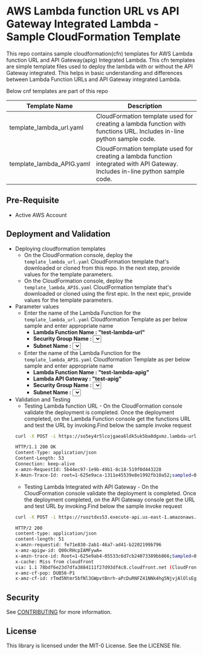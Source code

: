 # AWS Lambda function URL vs API Gateway Integrated Lambda - Sample CloudFormation Template

This repo contains sample cloudformation(cfn) templates for AWS Lambda function URL and API Gateway(apig) Integrated Lambda. This cfn templates are simple template files used to deploy the lambda with or without the API Gateway integrated. This helps in basic understanding and differences between Lambda Function URLs and API Gateway integrated Lambda.

Below cnf templates are part of this repo

| Template Name            | Description             |
| -------------------------| ----------------------- |
| template_lambda_url.yaml | CloudFormation template used for creating a lambda function with functions URL. Includes in-line python sample code.|
| template_lambda_APIG.yaml| CloudFormation template used for creating a lambda function integrated with API Gateway. Includes in-line python sample code.|

## Pre-Requisite
* Active AWS Account

## Deployment and Validation
* Deploying cloudformation templates
    * On the CloudFormation console, deploy the `template_lambda_url.yaml` CloudFormation template that's downloaded or cloned from this repo. In the next step, provide values for the template parameters.
    * On the CloudFormation console, deploy the `template_lambda_APIG.yaml` CloudFormation template that's downloaded or cloned using the first epic. In the next epic, provide values for the template parameters.
* Parameter values
    * Enter the name of the Lambda Function for the `template_lambda_url.yaml` Cloudformation Template as per below sample and enter appropriate name
        * __Lambda Function Name : "test-lambda-url"__
        * __Security Group Name : <Select Security Group>__
        * __Subnet Name : <Select subnet>__
    * Enter the name of the Lambda Function for the `template_lambda_APIG.yaml` Cloudformation Template as per below sample and enter appropriate name
        * __Lambda Function Name : "test-lambda-apig"__
        * __Lambda API Gateway : "test-apig"__
        * __Security Group Name : <Select the Security Group>__
        * __Subnet Name : <Select the subnet>__
* Validation and Testing
    * Testing Lambda function URL - On the CloudFormation console validate the deployment is completed. Once the deployment completed, on the Lambda Function console get the functions URL and test the URL by invoking.Find below the sample invoke request
    ``` bash
    curl -X POST -i https://so5ey4r5lcojgaea6ldk5uk5ba0dgxmz.lambda-url.us-east-1.on.aws
    
    HTTP/1.1 200 OK
    Content-Type: application/json
    Content-Length: 53
    Connection: keep-alive
    x-amzn-RequestId: 5b44ec97-1e9b-49b1-8c18-519f0d443228
    X-Amzn-Trace-Id: root=1-625e9aca-1311e45539e8e1992fb10a52;sampled=0
    ```
    * Testing Lambda Integrated with API Gateway - On the CloudFormation console validate the deployment is completed. Once the deployment completed, on the API Gateway console get the URL and test URL by invoking.Find below the sample invoke request
    ``` bash
    curl -X POST -i https://ruoztdxs53.execute-api.us-east-1.amazonaws.com/v0/lambda

    HTTP/2 200
    content-type: application/json
    content-length: 51
    x-amzn-requestid: fe71e830-2ab1-46a7-ad41-b2202199b796
    x-amz-apigw-id: Q00cRHcpIAMFywA=
    x-amzn-trace-id: Root=1-625e9ab4-05533c6d7cb24073389bb866;Sampled=0
    x-cache: Miss from cloudfront
    via: 1.1 78bdf6e23d7dfa3884111f27d93df4c8.cloudfront.net (CloudFront)
    x-amz-cf-pop: DUB56-P1
    x-amz-cf-id: rTmd5Ntmr5bfNl3GWpvtBnrh-aPcDuRNFZ41NNk4hg5NjvjAlOlsEg==
    ```

## Security

See [CONTRIBUTING](CONTRIBUTING.md#security-issue-notifications) for more information.

## License

This library is licensed under the MIT-0 License. See the LICENSE file.

